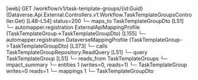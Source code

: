 [web] GET /workflow/v1/task-template-groups/{id:Guid}  (Dataverse.Api.External.Controllers.v1.Workflow.TaskTemplateGroupsController.Get)  [L48–L54] status=200
  └─ maps_to TaskTemplateGroupDto [L51]
    └─ automapper.registration ExternalApiMappingProfile (TaskTemplateGroup->TaskTemplateGroupDto) [L155]
    └─ automapper.registration DataverseMappingProfile (TaskTemplateGroup->TaskTemplateGroupDto) [L373]
  └─ calls TaskTemplateGroupRepository.ReadQuery [L51]
  └─ query TaskTemplateGroup [L51]
    └─ reads_from TaskTemplateGroups
  └─ impact_summary
    └─ entities 1 (writes=0, reads=1)
      └─ TaskTemplateGroup writes=0 reads=1
    └─ mappings 1
      └─ TaskTemplateGroupDto

